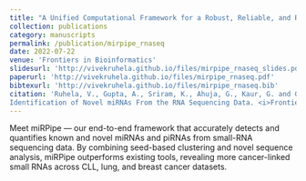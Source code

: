 ```yaml
---
title: "A Unified Computational Framework for a Robust, Reliable, and Reproducible Identification of Novel miRNAs From the RNA Sequencing Data"
collection: publications
category: manuscripts
permalink: /publication/mirpipe_rnaseq
date: 2022-07-22
venue: 'Frontiers in Bioinformatics'
slidesurl: 'http://vivekruhela.github.io/files/mirpipe_rnaseq_slides.pdf'
paperurl: 'http://vivekruhela.github.io/files/mirpipe_rnaseq.pdf'
bibtexurl: 'http://vivekruhela.github.io/files/mirpipe_rnaseq.bib'
citation: 'Ruhela, V., Gupta, A., Sriram, K., Ahuja, G., Kaur, G. and Gupta, R., 2022. A Unified Computational Framework for a Robust, Reliable, and Reproducible 
Identification of Novel miRNAs From the RNA Sequencing Data. <i>Frontiers in Bioinformatics</i>, 2, p.842051.'
---
```

Meet miRPipe — our end-to-end framework that accurately detects and quantifies known and novel miRNAs and piRNAs from small-RNA sequencing data. By combining 
seed-based clustering and novel sequence analysis, miRPipe outperforms existing tools, revealing more cancer-linked small RNAs across CLL, lung, and breast cancer 
datasets.
